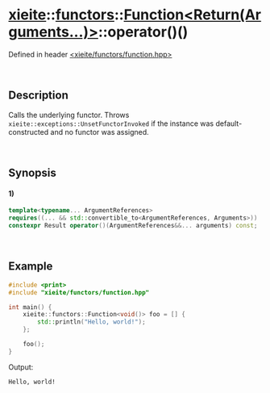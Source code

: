 # [xieite](../../../../../../xieite.md)\:\:[functors](../../../../../../functors.md)\:\:[Function<Return(Arguments...)>](../../../../function.md)\:\:operator\(\)\(\)
Defined in header [<xieite/functors/function.hpp>](../../../../../../../include/xieite/functors/function.hpp)

&nbsp;

## Description
Calls the underlying functor. Throws `xieite::exceptions::UnsetFunctorInvoked` if the instance was default-constructed and no functor was assigned.

&nbsp;

## Synopsis
#### 1)
```cpp
template<typename... ArgumentReferences>
requires((... && std::convertible_to<ArgumentReferences, Arguments>))
constexpr Result operator()(ArgumentReferences&&... arguments) const;
```

&nbsp;

## Example
```cpp
#include <print>
#include "xieite/functors/function.hpp"

int main() {
    xieite::functors::Function<void()> foo = [] {
        std::println("Hello, world!");
    };

    foo();
}
```
Output:
```
Hello, world!
```
